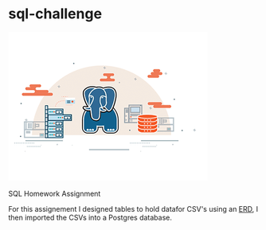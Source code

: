 # sql-challenge

![](postgres_sql_gif.gif)

SQL Homework Assignment 



For this assignement I designed tables to hold datafor CSV's using an [ERD](https://www.quickdatabasediagrams.com), I then imported the CSVs into a Postgres database.
